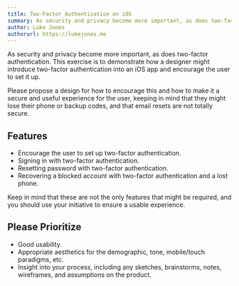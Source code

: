 ```yaml
---
title: Two-Factor Authentication on iOS
summary: As security and privacy become more important, as does two-factor authentication. This exercise is to demonstrate how a designer might introduce two-factor authentication into an iOS app.
author: Luke Jones
authorurl: https://lukejones.me
---
```


As security and privacy become more important, as does two-factor authentication. This exercise is to demonstrate how a designer might introduce two-factor authentication into an iOS app and encourage the user to set it up.

Please propose a design for how to encourage this and how to make it a secure and useful experience for the user, keeping in mind that they might lose their phone or backup codes, and that email resets are not totally secure.

## Features

* Encourage the user to set up two-factor authentication.
* Signing in with two-factor authentication.
* Resetting password with two-factor authentication.
* Recovering a blocked account with two-factor authentication and a lost phone.

Keep in mind that these are not the only features that might be required, and you should use your initiative to ensure a usable experience.

## Please Prioritize

* Good usability.
* Appropriate aesthetics for the demographic, tone, mobile/touch paradigms, etc.
* Insight into your process, including any sketches, brainstorms, notes, wireframes, and assumptions on the product.
